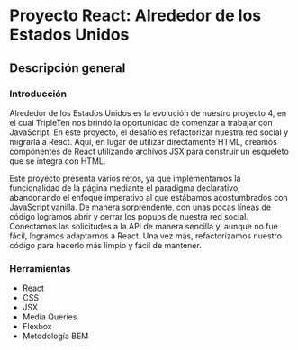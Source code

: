 # Proyecto React: Alrededor de los Estados Unidos

## Descripción general

### Introducción

Alrededor de los Estados Unidos es la evolución de nuestro proyecto 4, en el cual TripleTen nos brindó la oportunidad de comenzar a trabajar con JavaScript. En este proyecto, el desafío es refactorizar nuestra red social y migrarla a React. Aquí, en lugar de utilizar directamente HTML, creamos componentes de React utilizando archivos JSX para construir un esqueleto que se integra con HTML.

Este proyecto presenta varios retos, ya que implementamos la funcionalidad de la página mediante el paradigma declarativo, abandonando el enfoque imperativo al que estábamos acostumbrados con JavaScript vanilla. De manera sorprendente, con unas pocas líneas de código logramos abrir y cerrar los popups de nuestra red social. Conectamos las solicitudes a la API de manera sencilla y, aunque no fue fácil, logramos adaptarnos a React. Una vez más, refactorizamos nuestro código para hacerlo más limpio y fácil de mantener.

### Herramientas

- React
- CSS
- JSX
- Media Queries
- Flexbox
- Metodología BEM 
